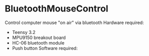 # BluetoothMouseControl
Control computer mouse "on air" via bluetooth 
Hardware required: 
* Teensy 3.2
* MPU9150 breakout board
* HC-06 bluetooth module
* Push button
Software required:
